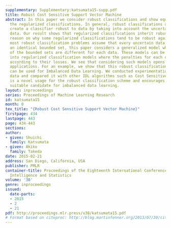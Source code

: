 ```yaml
---
supplementary: Supplementary:katsumata15-supp.pdf
title: Robust Cost Sensitive Support Vector Machine
abstract: In this paper we consider robust classifications and show equivalence between
  the regularized classifications. In general, robust classifications are used to
  create a classifier robust to data by taking into account the uncertainty of the
  data. Our result shows that regularized classifications inherit robustness and provide
  reason on why some regularized classifications tend to be robust against data. Although
  most robust classification problems assume that every uncertain data lie within
  an identical bounded set, this paper considers a generalized model where the sizes
  of the bounded sets are different for each data. These models can be transformed
  into regularized classification models where the penalties for each data are assigned
  according to their losses. We see that considering such models opens up for new
  applications. For an example, we show that this robust classification technique
  can be used for Imbalanced Data Learning. We conducted experimentation with actual
  data and compared it with other IDL algorithms such as Cost Sensitive SVMs. This
  is a novel usage for the robust classification scheme and encourages it to be a
  suitable candidate for imbalanced data learning.
layout: inproceedings
series: Proceedings of Machine Learning Research
id: katsumata15
month: 0
tex_title: "{Robust Cost Sensitive Support Vector Machine}"
firstpage: 434
lastpage: 443
page: 434-443
sections: 
author:
- given: Shuichi
  family: Katsumata
- given: Akiko
  family: Takeda
date: 2015-02-21
address: San Diego, California, USA
publisher: PMLR
container-title: Proceedings of the Eighteenth International Conference on Artificial
  Intelligence and Statistics
volume: '38'
genre: inproceedings
issued:
  date-parts:
  - 2015
  - 2
  - 21
pdf: http://proceedings.mlr.press/v38/katsumata15.pdf
# Format based on citeproc: http://blog.martinfenner.org/2013/07/30/citeproc-yaml-for-bibliographies/
---
```

